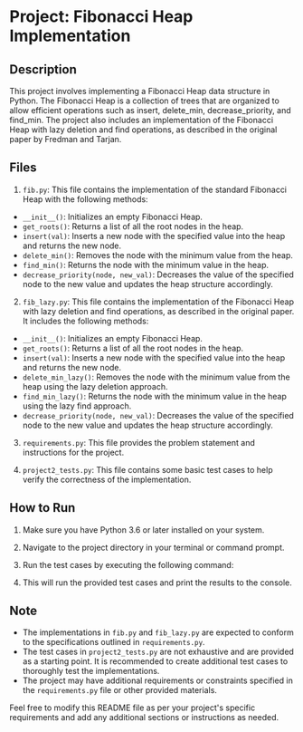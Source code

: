 # Project: Fibonacci Heap Implementation

## Description
This project involves implementing a Fibonacci Heap data structure in Python. The Fibonacci Heap is a collection of trees that are organized to allow efficient operations such as insert, delete_min, decrease_priority, and find_min. The project also includes an implementation of the Fibonacci Heap with lazy deletion and find operations, as described in the original paper by Fredman and Tarjan.

## Files

1. `fib.py`: This file contains the implementation of the standard Fibonacci Heap with the following methods:
  - `__init__()`: Initializes an empty Fibonacci Heap.
  - `get_roots()`: Returns a list of all the root nodes in the heap.
  - `insert(val)`: Inserts a new node with the specified value into the heap and returns the new node.
  - `delete_min()`: Removes the node with the minimum value from the heap.
  - `find_min()`: Returns the node with the minimum value in the heap.
  - `decrease_priority(node, new_val)`: Decreases the value of the specified node to the new value and updates the heap structure accordingly.

2. `fib_lazy.py`: This file contains the implementation of the Fibonacci Heap with lazy deletion and find operations, as described in the original paper. It includes the following methods:
  - `__init__()`: Initializes an empty Fibonacci Heap.
  - `get_roots()`: Returns a list of all the root nodes in the heap.
  - `insert(val)`: Inserts a new node with the specified value into the heap and returns the new node.
  - `delete_min_lazy()`: Removes the node with the minimum value from the heap using the lazy deletion approach.
  - `find_min_lazy()`: Returns the node with the minimum value in the heap using the lazy find approach.
  - `decrease_priority(node, new_val)`: Decreases the value of the specified node to the new value and updates the heap structure accordingly.

3. `requirements.py`: This file provides the problem statement and instructions for the project.

4. `project2_tests.py`: This file contains some basic test cases to help verify the correctness of the implementation.

## How to Run

1. Make sure you have Python 3.6 or later installed on your system.
2. Navigate to the project directory in your terminal or command prompt.
3. Run the test cases by executing the following command:

4. This will run the provided test cases and print the results to the console.

## Note

- The implementations in `fib.py` and `fib_lazy.py` are expected to conform to the specifications outlined in `requirements.py`.
- The test cases in `project2_tests.py` are not exhaustive and are provided as a starting point. It is recommended to create additional test cases to thoroughly test the implementations.
- The project may have additional requirements or constraints specified in the `requirements.py` file or other provided materials.

Feel free to modify this README file as per your project's specific requirements and add any additional sections or instructions as needed.
